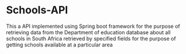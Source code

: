 # Schools-API

This a API implemented using Spring boot framework for the
purpose of retrieving data from the Department of education
database about all schools in South Africa retrieved by specified
fields for the purpose of getting schools available at a particular
area
